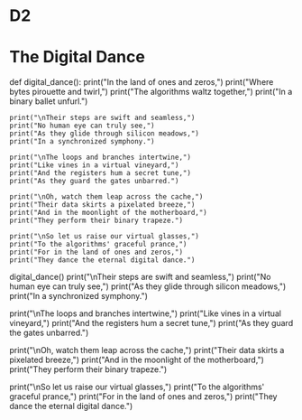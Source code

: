 # D2
# The Digital Dance

def digital_dance():
    print("In the land of ones and zeros,")
    print("Where bytes pirouette and twirl,")
    print("The algorithms waltz together,")
    print("In a binary ballet unfurl.")

    print("\nTheir steps are swift and seamless,")
    print("No human eye can truly see,")
    print("As they glide through silicon meadows,")
    print("In a synchronized symphony.")

    print("\nThe loops and branches intertwine,")
    print("Like vines in a virtual vineyard,")
    print("And the registers hum a secret tune,")
    print("As they guard the gates unbarred.")

    print("\nOh, watch them leap across the cache,")
    print("Their data skirts a pixelated breeze,")
    print("And in the moonlight of the motherboard,")
    print("They perform their binary trapeze.")

    print("\nSo let us raise our virtual glasses,")
    print("To the algorithms' graceful prance,")
    print("For in the land of ones and zeros,")
    print("They dance the eternal digital dance.")

digital_dance()
print("\nTheir steps are swift and seamless,")
print("No human eye can truly see,")
print("As they glide through silicon meadows,")
print("In a synchronized symphony.")

print("\nThe loops and branches intertwine,")
print("Like vines in a virtual vineyard,")
print("And the registers hum a secret tune,")
print("As they guard the gates unbarred.")

print("\nOh, watch them leap across the cache,")
print("Their data skirts a pixelated breeze,")
print("And in the moonlight of the motherboard,")
print("They perform their binary trapeze.")

print("\nSo let us raise our virtual glasses,")
print("To the algorithms' graceful prance,")
print("For in the land of ones and zeros,")
print("They dance the eternal digital dance.")
